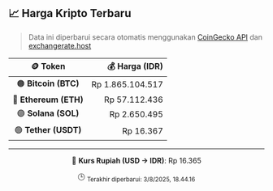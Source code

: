 

<!-- HARGA_KRIPTO -->
## 📈 Harga Kripto Terbaru

> Data ini diperbarui secara otomatis menggunakan [CoinGecko API](https://www.coingecko.com/) dan [exchangerate.host](https://exchangerate.host/)

<div align="center">

| 🪙 Token | 💰 Harga (IDR) |
|:------:|---------------:|
| 🟠 **Bitcoin (BTC)**   | Rp 1.865.104.517 |
| 🔵 **Ethereum (ETH)**  | Rp 57.112.436 |
| 🟣 **Solana (SOL)**    | Rp 2.650.495 |
| 🟢 **Tether (USDT)**   | Rp 16.367 |

---

💱 **Kurs Rupiah (USD → IDR)**: Rp 16.365

🕒 <sub>Terakhir diperbarui: 3/8/2025, 18.44.16</sub>

</div>
<!-- /HARGA_KRIPTO -->
